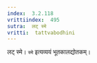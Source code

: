 ```yaml
---
index:  3.2.118
vrittiindex:  495
sutra:  लट् स्मे
vritti:  tattvabodhini 
---
```


लट् स्मे। `स्मे` इत्यव्ययं भूतकालद्योतकम्। 

